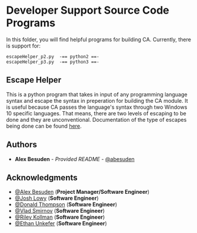 # Developer Support Source Code Programs

In this folder, you will find helpful programs for building CA. Currently, there is support for:

```
escapeHelper_p2.py  -== python2 ==-
escapeHelper_p3.py  -== python3 ==-
```

## Escape Helper

This is a python program that takes in input of any programming language syntax and escape the syntax in preperation for building the CA module. It is useful because CA passes the language's syntax through two Windows 10 specific languages. That means, there are two levels of escaping to be done and they are unconventional. Documentation of the type of escapes being done can be found [here](https://github.com/Abesuden/Code-Assassin/blob/master/doc/escapeGuide.md).

## Authors

* **Alex Besuden** - *Provided README* - [@abesuden](https://github.com/abesuden)

## Acknowledgments

* [@Alex Besuden](https://github.com/abesuden) (**Project Manager/Software Engineer**)
* [@Josh Lowy](https://github.com/DLJ42) (**Software Engineer**)
* [@Donald Thompson](https://github.com/dthompsonii) (**Software Engineer**)
* [@Vlad Smirnov](https://github.com/Pr0vlad) (**Software Engineer**)
* [@Riley Kollman](https://github.com/kr-1) (**Software Engineer**)
* [@Ethan Unkefer](https://github.com/eunkefer) (**Software Engineer**)
